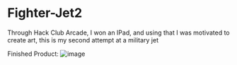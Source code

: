 # Fighter-Jet2
Through Hack Club Arcade, I won an IPad, and using that I was motivated to create art, this is my second attempt at a military jet

Finished Product:
![image](https://github.com/user-attachments/assets/c1dd85a0-fb25-4985-9e86-3a1d75ca5855)
